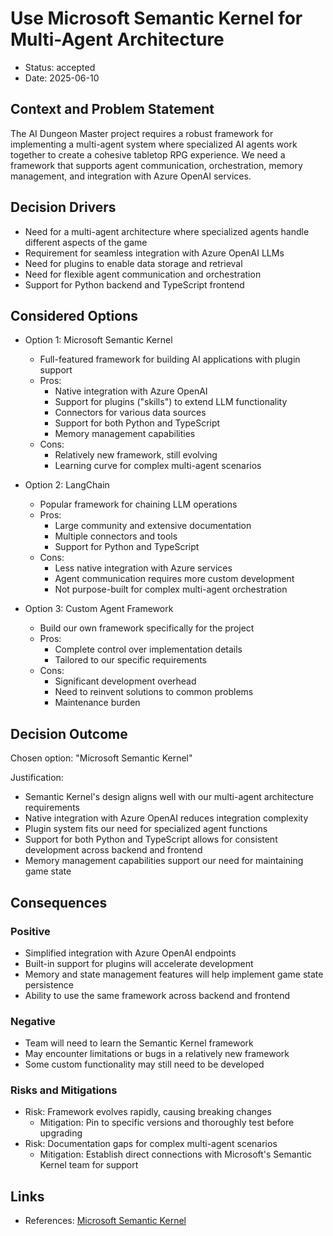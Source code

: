 # Use Microsoft Semantic Kernel for Multi-Agent Architecture

* Status: accepted
* Date: 2025-06-10

## Context and Problem Statement

The AI Dungeon Master project requires a robust framework for implementing a multi-agent system where specialized AI agents work together to create a cohesive tabletop RPG experience. We need a framework that supports agent communication, orchestration, memory management, and integration with Azure OpenAI services.

## Decision Drivers

* Need for a multi-agent architecture where specialized agents handle different aspects of the game
* Requirement for seamless integration with Azure OpenAI LLMs
* Need for plugins to enable data storage and retrieval
* Need for flexible agent communication and orchestration
* Support for Python backend and TypeScript frontend

## Considered Options

* Option 1: Microsoft Semantic Kernel
    * Full-featured framework for building AI applications with plugin support
    * Pros:
      * Native integration with Azure OpenAI
      * Support for plugins ("skills") to extend LLM functionality
      * Connectors for various data sources
      * Support for both Python and TypeScript
      * Memory management capabilities
    * Cons:
      * Relatively new framework, still evolving
      * Learning curve for complex multi-agent scenarios

* Option 2: LangChain
    * Popular framework for chaining LLM operations
    * Pros:
      * Large community and extensive documentation
      * Multiple connectors and tools
      * Support for Python and TypeScript
    * Cons:
      * Less native integration with Azure services
      * Agent communication requires more custom development
      * Not purpose-built for complex multi-agent orchestration

* Option 3: Custom Agent Framework
    * Build our own framework specifically for the project
    * Pros:
      * Complete control over implementation details
      * Tailored to our specific requirements
    * Cons:
      * Significant development overhead
      * Need to reinvent solutions to common problems
      * Maintenance burden

## Decision Outcome

Chosen option: "Microsoft Semantic Kernel"

Justification:
* Semantic Kernel's design aligns well with our multi-agent architecture requirements
* Native integration with Azure OpenAI reduces integration complexity
* Plugin system fits our need for specialized agent functions
* Support for both Python and TypeScript allows for consistent development across backend and frontend
* Memory management capabilities support our need for maintaining game state

## Consequences

### Positive
* Simplified integration with Azure OpenAI endpoints
* Built-in support for plugins will accelerate development
* Memory and state management features will help implement game state persistence
* Ability to use the same framework across backend and frontend

### Negative
* Team will need to learn the Semantic Kernel framework
* May encounter limitations or bugs in a relatively new framework
* Some custom functionality may still need to be developed

### Risks and Mitigations
* Risk: Framework evolves rapidly, causing breaking changes
  * Mitigation: Pin to specific versions and thoroughly test before upgrading
* Risk: Documentation gaps for complex multi-agent scenarios
  * Mitigation: Establish direct connections with Microsoft's Semantic Kernel team for support

## Links

* References: [Microsoft Semantic Kernel](https://github.com/microsoft/semantic-kernel)
